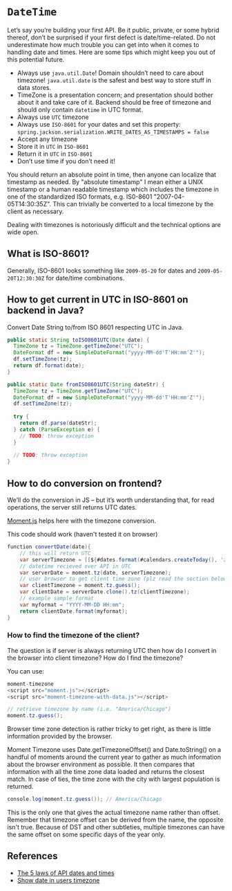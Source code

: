 # `DateTime`

Let’s say you’re building your first API. Be it public, private, or some hybrid thereof, don’t be surprised if your first defect is date/time-related. Do not underestimate how much trouble you can get into when it comes to handling date and times. Here are some tips which might keep you out of this potential future.

- Always use `java.util.Date`! Domain shouldn’t need to care about timezone! `java.util.date` is the safest and best way to store stuff in data stores.
- TimeZone is a presentation concern; and presentation should bother about it and take care of it. Backend should be free of timezone and should only contain `datetime` in UTC format.
- Always use `UTC` timezone
- Always use `ISO-8601` for your dates and set this property: `spring.jackson.serialization.WRITE_DATES_AS_TIMESTAMPS = false`
- Accept any timezone
- Store it in `UTC` in `ISO-8601`
- Return it in `UTC` in `ISO-8601`
- Don’t use time if you don’t need it!

You should return an absolute point in time, then anyone can localize that timestamp as needed. By "absolute timestamp" I mean either a UNIX timestamp or a human readable timestamp which includes the timezone in one of the standardized ISO formats, e.g. IS0-8601 "2007-04-05T14:30:35Z". This can trivially be converted to a local timezone by the client as necessary.

Dealing with timezones is notoriously difficult and the technical options are wide open.

## What is ISO-8601?

Generally, ISO-8601 looks something like `2009-05-20` for dates and `2009-05-20T12:30:30Z` for date/time combinations.

## How to get current in UTC in ISO-8601 on backend in Java?

Convert Date String to/from ISO 8601 respecting UTC in Java.

```java
public static String toISO8601UTC(Date date) {
  TimeZone tz = TimeZone.getTimeZone("UTC");
  DateFormat df = new SimpleDateFormat("yyyy-MM-dd'T'HH:mm'Z'");
  df.setTimeZone(tz);
  return df.format(date);
}

public static Date fromISO8601UTC(String dateStr) {
  TimeZone tz = TimeZone.getTimeZone("UTC");
  DateFormat df = new SimpleDateFormat("yyyy-MM-dd'T'HH:mm'Z'");
  df.setTimeZone(tz);
 
  try {
    return df.parse(dateStr);
  } catch (ParseException e) {
    // TODO: throw exception
  }
 
  // TODO: throw exception
}
```

## How to do conversion on frontend?

We’ll do the conversion in JS – but it’s worth understanding that, for read operations, the server still returns UTC dates.

[Moment.js](http://momentjs.com/) helps here with the timezone conversion.

This code should work (haven't tested it on browser)

```java
function convertDate(date){
    // this will return UTC
    var serverTimezone = [[${#dates.format(#calendars.createToday(), 'z')}]];
    // datetime recieved over API in UTC
    var serverDate = moment.tz(date, serverTimezone);
    // user browser to get client time zone (plz read the section below)
    var clientTimezone = moment.tz.guess();
    var clientDate = serverDate.clone().tz(clientTimezone);
    // example sample format
    var myformat = "YYYY-MM-DD HH:mm";
    return clientDate.format(myformat);
}
```

### How to find the timezone of the client?

The question is if server is always returning UTC then how do I convert in the browser into client timezone? How do I find the timezone?

You can use:

```java
moment-timezone
<script src="moment.js"></script>
<script src="moment-timezone-with-data.js"></script>
```

```java
// retrieve timezone by name (i.e. "America/Chicago")
moment.tz.guess();
```

Browser time zone detection is rather tricky to get right, as there is little information provided by the browser.

Moment Timezone uses Date.getTimezoneOffset() and Date.toString() on a handful of moments around the current year to gather as much information about the browser environment as possible. It then compares that information with all the time zone data loaded and returns the closest match. In case of ties, the time zone with the city with largest population is returned.

```java
console.log(moment.tz.guess()); // America/Chicago
```

This is the only one that gives the actual timezone name rather than offset. Remember that timezone offset can be derived from the name, the opposite isn't true. Because of DST and other subtleties, multiple timezones can have the same offset on some specific days of the year only.

## References

- [The 5 laws of API dates and times](http://apiux.com/2013/03/20/5-laws-api-dates-and-times/)
- [Show date in users timezone](https://www.baeldung.com/reddit-app-show-date-in-the-users-timezone)
